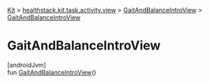 
[Kit](../../../kit.html) > [healthstack.kit.task.activity.view](../index.html) > [GaitAndBalanceIntroView](index.html) > [GaitAndBalanceIntroView](-gait-and-balance-intro-view.html)



# GaitAndBalanceIntroView



[androidJvm]\
fun [GaitAndBalanceIntroView](-gait-and-balance-intro-view.html)()




